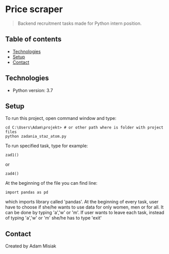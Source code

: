 # Price scraper
>Backend recruitment tasks made for Python intern position.

## Table of contents
* [Technologies](#technologies)
* [Setup](#setup)
* [Contact](#contact)

## Technologies
* Python version: 3.7


## Setup
To run this project, open command window and type:

```
cd C:\Users\Adam\projekt> # or other path where is folder with project files
python zadania_staz_atom.py
```
To run specified task, type for example:
```
zad1()
```
or
```
zad4()
```
At the beginning of the file you can find line:
```
import pandas as pd
```
which imports library called 'pandas'.
At the beginning of every task, user have to choose if she/he wants to use data for only women, men or for all. It can be done by typing 'a','w' or 'm'. If user wants to leave each task, instead of typing 'a','w' or 'm' she/he has to type 'exit'
## Contact
Created by Adam Misiak
